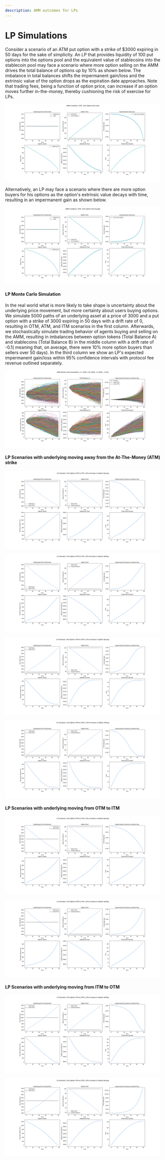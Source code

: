 ```yaml
---
description: AMM outcomes for LPs
---
```


# LP Simulations

Consider a scenario of an ATM put option with a strike of $3000 expiring in 50 days for the sake of simplicity. An LP that provides liquidity of 100 put options  into the options pool and the equivalent value of stablecoins into the stablecoin pool may face a scenario where more option selling on the AMM drives the total balance of options  up by 10% as shown below. The imbalance in total balances shifts the impermanent gain/loss  and the extrinsic value of the option drops as the expiration date approaches. Note that trading fees, being a function of option price, can increase if an option moves further in-the-money, thereby cushioning the risk of exercise for LPs.

![](../../../.gitbook/assets/atmsell.png)

Alternatively, an LP may face a scenario where there are more option buyers for his options as the option's extrinsic value decays with time, resulting in an impermanent gain as shown below.

![](../../../.gitbook/assets/atmbuy.png)

#### LP Monte Carlo Simulation

In the real world what is more likely to take shape is uncertainty about the underlying price movement, but more certainty about users buying options. We simulate 5000 paths of an underlying asset at a price of 3000 and a put option with a strike of 3000 expiring in 50 days with a drift rate of 0, resulting in OTM, ATM, and ITM scenarios in the first column. Afterwards, we stochastically simulate trading behavior of agents buying and selling on the AMM, resulting in imbalances between option tokens \(Total Balance A\) and stablecoins \(Total Balance B\) in the middle column with a drift rate of -0.1\( meaning that, on average, there were 10% more option buyers than sellers over 50 days\). In the third column we show an LP's expected impermanent gain/loss within 95% confidence intervals with protocol fee revenue outlined separately.

![](../../../.gitbook/assets/simulation_5000.png)

#### LP Scenarios with underlying moving away from the At-The-Money \(ATM\) strike

![](../../../.gitbook/assets/atm_to_itm_buy.png)

![](../../../.gitbook/assets/atm_to_itm_sell.png)

![](../../../.gitbook/assets/atm_to_otm_buy%20%281%29.png)

![](../../../.gitbook/assets/atm_to_otm_sell%20%281%29.png)

#### LP Scenarios with underlying moving from OTM to ITM

![](../../../.gitbook/assets/otm_to_itm_buy.png)

![](../../../.gitbook/assets/otm_to_itm_sell.png)

#### LP Scenarios with underlying moving from ITM to OTM

![](../../../.gitbook/assets/itm_to_otm_sell.png)

![](../../../.gitbook/assets/itm_to_otm_buy%20%281%29.png)



